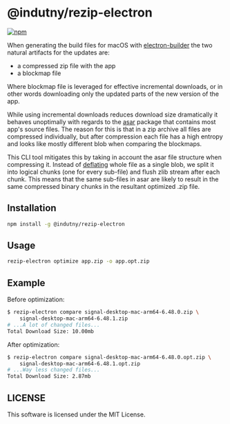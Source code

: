 # @indutny/rezip-electron

[![npm](https://img.shields.io/npm/v/@indutny/rezip-electron)](https://www.npmjs.com/package/@indutny/rezip-electron)

When generating the build files for macOS with
[electron-builder](https://www.electron.build/) the two natural artifacts for
the updates are:

- a compressed zip file with the app
- a blockmap file

Where blockmap file is leveraged for effective incremental downloads, or in
other words downloading only the updated parts of the new version of the app.

While using incremental downloads reduces download size dramatically it behaves
unoptimally with regards to the [asar](https://github.com/electron/asar) package
that contains most app's source files. The reason for this is that in a zip
archive all files are compressed individually, but after compression each file
has a high entropy and looks like mostly different blob when comparing
the blockmaps.

This CLI tool mitigates this by taking in account the asar file structure when
compressing it. Instead of [deflating](https://en.wikipedia.org/wiki/Deflate)
whole file as a single blob, we split it into logical chunks (one for every
sub-file) and flush zlib stream after each chunk. This means that the same
sub-files in asar are likely to result in the same compressed binary chunks in
the resultant optimized .zip file.

## Installation

```sh
npm install -g @indutny/rezip-electron
```

## Usage

```sh
rezip-electron optimize app.zip -o app.opt.zip
```

## Example

Before optimization:

```sh
$ rezip-electron compare signal-desktop-mac-arm64-6.48.0.zip \
    signal-desktop-mac-arm64-6.48.1.zip
# ...A lot of changed files...
Total Download Size: 10.00mb
```

After optimization:

```sh
$ rezip-electron compare signal-desktop-mac-arm64-6.48.0.opt.zip \
    signal-desktop-mac-arm64-6.48.1.opt.zip
# ...Way less changed files...
Total Download Size: 2.87mb
```

## LICENSE

This software is licensed under the MIT License.
